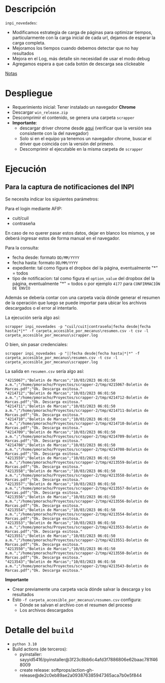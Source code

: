 # Descripción

`inpi_novedades`:

* Modificamos estrategia de carga de páginas para optimizar tiempos,
  particularmente con la carga inicial de cada url, dejamos de esperar
  la carga completa.
* Mejoramos los tiempos cuando debemos detectar que no hay resultados
* Mejora en el Log, más detalle sin necesidad de usar el modo debug
* Agregamos espera a que cada botón de descarga sea clickeable

[Notas](doc/Notas.md)

# Despliegue

* Requerimiento inicial: Tener instalado un navegador **Chrome**
* Descargar `win_release.zip`
* Descomprimir el contenido, se genera una carpeta `scrapper`
* **Importante**:
    - descargar driver chrome desde [aqui][chrome] (verificar que la versión sea consistente con la del navegador)
    - Solo si en el equipo ya tenemos un navegador chrome, buscar el driver que
      coincida con la versión del primero.
    - Descomprimir el ejecutable en la misma carpeta de `scrapper`


# Ejecución

## Para la captura de notificaciones del **INPI**

Se necesita indicar los siguientes parámetros:

Para el login mediante AFIP:

* cuit/cuil
* contraseña

En caso de no querer pasar estos datos, dejar en blanco los mismos, y se deberá
ingresar estos de forma manual en el navegador.

Para la consulta:

* fecha desde: formato `DD/MM/YYYY`
* fecha hasta: formato `DD/MM/YYYY`
* expediente: tal como figura el dropbox del la página, eventualmente "*" = todos
* tipo de notificacion: tal como figura el `option_value` del dropbox del la página,
  eventualmente "*" = todos o por ejemplo `4177` para `CONFIRMACIÓN DE ENVÍO`


Además se debería contar con una carpeta vacía dónde generar el resumen de la
operación que luego se puede importar para ubicar los archivos descargados o el
error al intentarlo.

La ejecución sería algo así:

    scrapper inpi_novedades -p "cuil/cuit|contraseña|fecha desde|fecha hasta|*|*" -f carpeta_accesible_por_mecanus\resumen.csv -t csv -l carpeta_accesible_por_mecanus\scrapper.log

O bien, sin pasar credenciales:

    scrapper inpi_novedades -p "||fecha desde|fecha hasta|*|*" -f carpeta_accesible_por_mecanus\resumen.csv -t csv -l carpeta_accesible_por_mecanus\scrapper.log

La salida en `resumen.csv` sería algo así:

    "4215067";"Boletin de Marcas";"10/03/2023 06:01:50 a.m.";"/home/pmoracho/Proyectos/scrapper-2/tmp/4215067-Boletin de Marcas.pdf";"Ok. Descarga exitosa."
    "4214712";"Boletin de Marcas";"10/03/2023 06:01:50 a.m.";"/home/pmoracho/Proyectos/scrapper-2/tmp/4214712-Boletin de Marcas.pdf";"Ok. Descarga exitosa."
    "4214711";"Boletin de Marcas";"10/03/2023 06:01:50 a.m.";"/home/pmoracho/Proyectos/scrapper-2/tmp/4214711-Boletin de Marcas.pdf";"Ok. Descarga exitosa."
    "4214710";"Boletin de Marcas";"10/03/2023 06:01:50 a.m.";"/home/pmoracho/Proyectos/scrapper-2/tmp/4214710-Boletin de Marcas.pdf";"Ok. Descarga exitosa."
    "4214709";"Boletin de Marcas";"10/03/2023 06:01:50 a.m.";"/home/pmoracho/Proyectos/scrapper-2/tmp/4214709-Boletin de Marcas.pdf";"Ok. Descarga exitosa."
    "4214708";"Boletin de Marcas";"10/03/2023 06:01:50 a.m.";"/home/pmoracho/Proyectos/scrapper-2/tmp/4214708-Boletin de Marcas.pdf";"Ok. Descarga exitosa."
    "4213559";"Boletin de Marcas";"10/03/2023 06:01:50 a.m.";"/home/pmoracho/Proyectos/scrapper-2/tmp/4213559-Boletin de Marcas.pdf";"Ok. Descarga exitosa."
    "4213558";"Boletin de Marcas";"10/03/2023 06:01:50 a.m.";"/home/pmoracho/Proyectos/scrapper-2/tmp/4213558-Boletin de Marcas.pdf";"Ok. Descarga exitosa."
    "4213557";"Boletin de Marcas";"10/03/2023 06:01:50 a.m.";"/home/pmoracho/Proyectos/scrapper-2/tmp/4213557-Boletin de Marcas.pdf";"Ok. Descarga exitosa."
    "4213556";"Boletin de Marcas";"10/03/2023 06:01:50 a.m.";"/home/pmoracho/Proyectos/scrapper-2/tmp/4213556-Boletin de Marcas.pdf";"Ok. Descarga exitosa."
    "4213554";"Boletin de Marcas";"10/03/2023 06:01:50 a.m.";"/home/pmoracho/Proyectos/scrapper-2/tmp/4213554-Boletin de Marcas.pdf";"Ok. Descarga exitosa."
    "4213553";"Boletin de Marcas";"10/03/2023 06:01:50 a.m.";"/home/pmoracho/Proyectos/scrapper-2/tmp/4213553-Boletin de Marcas.pdf";"Ok. Descarga exitosa."
    "4213551";"Boletin de Marcas";"10/03/2023 06:01:50 a.m.";"/home/pmoracho/Proyectos/scrapper-2/tmp/4213551-Boletin de Marcas.pdf";"Ok. Descarga exitosa."
    "4213550";"Boletin de Marcas";"10/03/2023 06:01:50 a.m.";"/home/pmoracho/Proyectos/scrapper-2/tmp/4213550-Boletin de Marcas.pdf";"Ok. Descarga exitosa."
    "4213543";"Boletin de Marcas";"10/03/2023 06:01:50 a.m.";"/home/pmoracho/Proyectos/scrapper-2/tmp/4213543-Boletin de Marcas.pdf";"Ok. Descarga exitosa."

**Importante**

* Crear previamente una carpeta vacía dónde salvar la descarga y los resultados
* Esto `-f carpeta_accesible_por_mecanus\resumen.csv` configura:
    - Dónde se salvan el archivo con el resumen del proceso
    - Los archivos descargados



# Detalle del `build`

* `python 3.10`
*  Build actions (de terceros):
   - pyinstaller: sayyid5416/pyinstaller@3f23c8bb6c4afd3f7886806e62baac781f468009
   - create release: softprops/action-gh-release@de2c0eb89ae2a093876385947365aca7b0e5f844

[chrome]: https://chromedriver.chromium.org/downloads